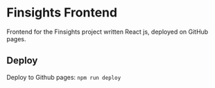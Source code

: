 # Finsights Frontend
Frontend for the Finsights project written React js, deployed on GitHub pages.

## Deploy
Deploy to Github pages: `npm run deploy`